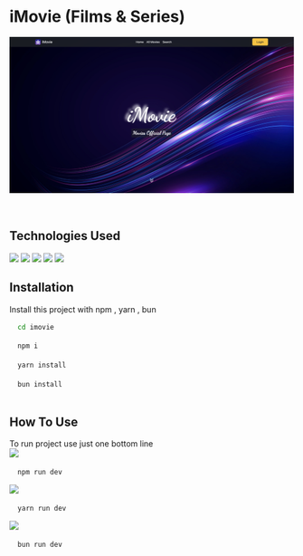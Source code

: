 # iMovie (Films & Series)
<p align="center">
  <img src="https://github.com/engrmh/imovie/blob/master/Screenshot%201402-06-02%20at%209.51.18%20PM.png?raw=true" width="600">
</p>
<br/>

## Technologies Used
![](https://img.shields.io/badge/React-61DAFB.svg?style=for-the-badge&logo=React&logoColor=black)
![](https://img.shields.io/badge/React%20Router-CA4245.svg?style=for-the-badge&logo=React-Router&logoColor=white)
![](https://img.shields.io/badge/Vite-646CFF.svg?style=for-the-badge&logo=Vite&logoColor=white)
![](https://img.shields.io/badge/Swiper-6332F6.svg?style=for-the-badge&logo=Swiper&logoColor=white)
![](https://img.shields.io/badge/Bootstrap-7952B3.svg?style=for-the-badge&logo=Bootstrap&logoColor=white)
<br/>

## Installation
Install this project with npm , yarn , bun

```bash
  cd imovie

  npm i

  yarn install

  bun install
  
```

## How To Use
To run project use just one bottom line  
![](https://img.shields.io/badge/npm-CB3837.svg?style=for-the-badge&logo=npm&logoColor=white)
```bash
  npm run dev
```
![](https://img.shields.io/badge/Yarn-2C8EBB.svg?style=for-the-badge&logo=Yarn&logoColor=white)
```bash
  yarn run dev
```
![](https://img.shields.io/badge/Bun-000000.svg?style=for-the-badge&logo=Bun&logoColor=white)
```bash
  bun run dev
```
